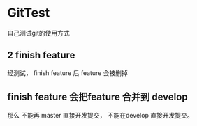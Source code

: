 # GitTest
自己测试git的使用方式



## 2 finish feature
经测试，  finish feature 后 feature 会被删掉


## finish feature  会把feature  合并到 develop 


那么 不能再 master 直接开发提交， 不能在develop 直接开发提交。